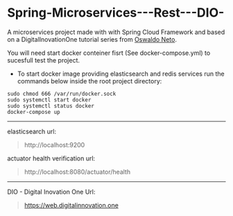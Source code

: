 # Spring-Microservices---Rest---DIO-
A microservices project made with with Spring Cloud Framework and based on a DigitalInovationOne tutorial series from [Oswaldo Neto](https://github.com/oswaldoneto).



You will need start docker conteiner fisrt (See docker-compose.yml) to sucesfull test the project.


- To start docker image providing elasticsearch and redis services run the commands below inside the root project directory:

```
sudo chmod 666 /var/run/docker.sock
sudo systemctl start docker 
sudo systemctl status docker
docker-compose up
```
---

elasticsearch url: 

> http://localhost:9200



actuator health verification url:
  
> http://localhost:8080/actuator/health

---

DIO - Digital Inovation One Url:

> https://web.digitalinnovation.one
